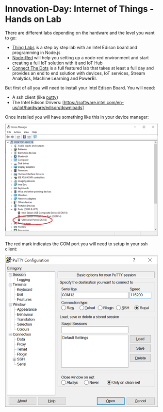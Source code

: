 # Innovation-Day: Internet of Things - Hands on Lab

There are different labs depending on the hardware and the level you want to go:
* [Thing Labs](http://thinglabs.io/labs/edison/) is a step by step lab with an Intel Edison board and programming in Node.js
* [Node-Red](node-red_lab.md) will help you setting up a node-red environment and start creating a full IoT solution with it and IoT Hub
* [Connect The Dots](http://connectthedots.io) is a full featured lab that takes at least a full day and provides an end to end solution with devices, IoT services, Stream Analytics, Machine Learning and PowerBI.

But first of all you will need to install your Intel Edison Board. You will need:

* A ssh client (like [putty](http://www.putty.org/))
* The Intel Edison Drivers: [https://software.intel.com/en-us/iot/hardware/edison/downloads]

Once installed you will have something like this in your device manager:

![ports](images/ports.png)

The red mark indicates the COM port you will need to setup in your ssh client:

![putty](images/serial.png)






